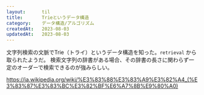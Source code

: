 ```yaml
---
layout:      til
title:       Trieというデータ構造
category:    データ構造/アルゴリズム
createdAt:   2023-08-03
updatedAt:   2023-08-03
---
```


文字列検索の文脈でTrie（トライ）というデータ構造を知った。`retrieval` から取られたようだ。
検索文字列の辞書がある場合、その辞書の長さに関わらず一定のオーダーで検索できるのが強みらしい。

https://ja.wikipedia.org/wiki/%E3%83%88%E3%83%A9%E3%82%A4_(%E3%83%87%E3%83%BC%E3%82%BF%E6%A7%8B%E9%80%A0)
